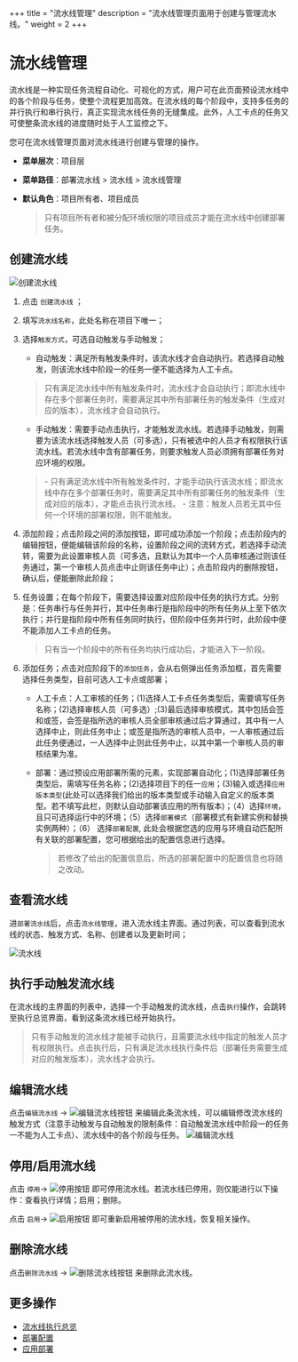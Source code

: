 +++
title = "流水线管理"
description = "流水线管理页面用于创建与管理流水线。"
weight = 2
+++

# 流水线管理

流水线是一种实现任务流程自动化、可视化的方式，用户可在此页面预设流水线中的各个阶段与任务，使整个流程更加高效。在流水线的每个阶段中，支持多任务的并行执行和串行执行，真正实现流水线任务的无缝集成。此外，人工卡点的任务又可使整条流水线的进度随时处于人工监控之下。  

您可在流水线管理页面对流水线进行创建与管理的操作。


  - **菜单层次**：项目层
  - **菜单路径**：部署流水线 > 流水线 > 流水线管理
  - **默认角色**：项目所有者、项目成员
  
    <blockquote class="note">
      只有项目所有者和被分配环境权限的项目成员才能在流水线中创建部署任务。
    </blockquote>
    	  
## 创建流水线  
![创建流水线](/docs/user-guide/deployment-pipeline/pipeline/image/create-pipeline.jpg)
 
 1. 点击 `创建流水线` ；  
 
 2. 填写`流水线名称`，此处名称在项目下唯一；
 
 3. 选择`触发方式`，可选自动触发与手动触发；  
 
     - 自动触发：满足所有触发条件时，该流水线才会自动执行。若选择自动触发，则该流水线中阶段一的任务一便不能选择为人工卡点。  
    <blockquote class="warning">只有满足流水线中所有触发条件时，流水线才会自动执行；即流水线中存在多个部署任务时，需要满足其中所有部署任务的触发条件（生成对应的版本），流水线才会自动执行。
    </blockquote>
 

     - 手动触发：需要手动点击执行，才能触发流水线。若选择手动触发，则需要为该流水线选择触发人员（可多选），只有被选中的人员才有权限执行该流水线。若流水线中含有部署任务，则要求触发人员必须拥有部署任务对应环境的权限。
     <blockquote class="warning">  
          - 只有满足流水线中所有触发条件时，才能手动执行该流水线；即流水线中存在多个部署任务时，需要满足其中所有部署任务的触发条件（生成对应的版本），才能点击执行流水线。  
          - 注意：触发人员若无其中任何一个环境的部署权限，则不能触发。
    </blockquote>
 
 

 4. 添加阶段；点击阶段之间的添加按钮，即可成功添加一个阶段；点击阶段内的编辑按钮，便能编辑该阶段的名称，设置阶段之间的流转方式，若选择手动流转，需要为此设置审核人员（可多选，且默认为其中一个人员审核通过则该任务通过，第一个审核人员点击中止则该任务中止）；点击阶段内的删除按钮，确认后，便能删除此阶段；  

 5. 任务设置；在每个阶段下，需要选择设置对应阶段中任务的执行方式。分别是：任务串行与任务并行，其中任务串行是指阶段中的所有任务从上至下依次执行；并行是指阶段中所有任务同时执行，但阶段中任务并行时，此阶段中便不能添加人工卡点的任务。  
     <blockquote class="note">只有当一个阶段中的所有任务均执行成功后，才能进入下一阶段。
    </blockquote>
 

 5. 添加任务；点击对应阶段下的`添加任务`，会从右侧弹出任务添加框，首先需要选择任务类型，目前可选人工卡点或部署；  
    
     - 人工卡点：人工审核的任务；(1)选择人工卡点任务类型后，需要填写任务名称；(2)选择审核人员（可多选）;(3)最后选择审核模式，其中包括会签和或签，会签是指所选的审核人员全部审核通过后才算通过，其中有一人选择中止，则此任务中止；或签是指所选的审核人员中，一人审核通过后此任务便通过，一人选择中止则此任务中止，以其中第一个审核人员的审核结果为准。

     - 部署：通过预设应用部署所需的元素，实现部署自动化；(1)选择部署任务类型后，需填写任务名称；(2)选择项目下的任一`应用`；(3)输入或选择`应用版本类型`(此处可以选择我们给出的版本类型或手动输入自定义的版本类型。若不填写此栏，则默认自动部署该应用的所有版本)；（4）选择`环境`，且只可选择运行中的环境；（5）选择`部署模式`（部署模式有新建实例和替换实例两种）；（6） 选择`部署配置`, 此处会根据您选的应用与环境自动匹配所有关联的部署配置，您可根据给出的配置信息进行选择。<blockquote class="warning">若修改了给出的配置信息后，所选的部署配置中的配置信息也将随之改动。
    </blockquote>
 


## 查看流水线
 进`部署流水线`后，点击`流水线管理`，进入流水线主界面。通过列表，可以查看到流水线的状态、触发方式、名称、创建者以及更新时间；
 
  ![流水线](/docs/user-guide/deployment-pipeline/pipeline/image/pipeline.jpg)       


## 执行手动触发流水线

 在流水线的主界面的列表中，选择一个手动触发的流水线，点击`执行`操作，会跳转至执行总览界面，看到这条流水线已经开始执行。
 
 <blockquote class="note"> 只有手动触发的流水线才能被手动执行，且需要流水线中指定的触发人员才有权限执行。点击执行后，只有满足流水线执行条件后（部署任务需要生成对应的触发版本），流水线才会执行。
    </blockquote>
  

 
## 编辑流水线
点击`编辑流水线` → ![编辑流水线按钮](/docs/user-guide/deployment-pipeline/image/update_env_button.png) 来编辑此条流水线，可以编辑修改流水线的触发方式（注意手动触发与自动触发的限制条件：自动触发流水线中阶段一的任务一不能为人工卡点）、流水线中的各个阶段与任务。 
![编辑流水线](/docs/user-guide/deployment-pipeline/pipeline/image/edit-pipeline.jpg)   

## 停用/启用流水线

 点击 `停用`→ ![停用按钮](/docs/user-guide/development-pipeline/image/stop_button.png) 即可停用流水线。若流水线已停用，则仅能进行以下操作：查看执行详情；启用；删除。


 点击 `启用`→ ![启用按钮](/docs/user-guide/development-pipeline/image/start_button.png) 即可重新启用被停用的流水线，恢复相关操作。


## 删除流水线

点击`删除流水线` → ![删除流水线按钮](/docs/user-guide/deployment-pipeline/image/del_net_button.png) 来删除此流水线。




## 更多操作
- [流水线执行总览](../pipeline-record)
- [部署配置](../deployment-config)
- [应用部署](/zh/docs/user-guide/deployment-pipeline/application-deployment)






